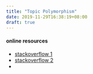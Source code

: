 ```yaml
---
title: "Topic Polymorphism"
date: 2019-11-29T16:38:19+08:00
draft: true
---
```


#### online resources 

- [stackoverflow 1](https://stackoverflow.com/questions/6730126/parametric-polymorphism-vs-ad-hoc-polymorphism)
- [stackoverflow 2](https://stackoverflow.com/questions/5671303/what-is-haskells-style-of-polymorphism/5671329#5671329)
- 